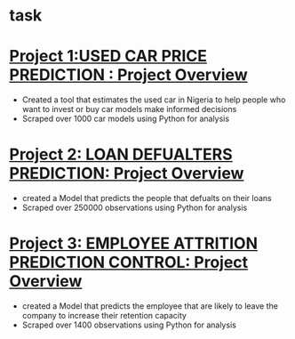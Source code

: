 # task

# [Project 1:USED CAR PRICE PREDICTION : Project Overview](https://github.com/gabrieliyeh/task/blob/main/Car_Prediction_Analysis.ipynb)
* Created a tool that estimates the used car in Nigeria to help people who want to invest or buy car models make informed decisions
* Scraped over 1000 car models using Python for analysis

# [Project 2: LOAN DEFUALTERS PREDICTION: Project Overview](https://github.com/gabrieliyeh/task/blob/904935615efd33e52f3e952106d7ea46fa7ee2a7/LOAN_DEFAULTERS_ANALYSIS.ipynb)
* created a Model that predicts the people that defualts on their loans
* Scraped over 250000 observations using Python for analysis

# [Project 3: EMPLOYEE ATTRITION PREDICTION CONTROL: Project Overview](https://github.com/gabrieliyeh/task/blob/main/Employee_Attrition%20Control.ipynb)
* created a Model that predicts the employee that are likely to leave the company to increase their retention capacity
* Scraped over 1400 observations using Python for analysis
